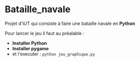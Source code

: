 # Bataille_navale

Projet d'IUT qui consiste à faire une bataille navale en **Python**

Pour lancer le jeu il faut au préalable :

- **Installer Python**
- **Installer pygame**
- et l'executer : `python jeu_graphique.py`